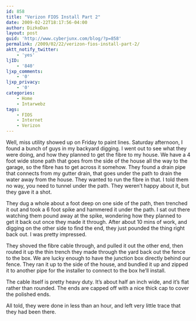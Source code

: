 ```yaml
---
id: 858
title: "Verizon FIOS Install Part 2"
date: 2009-02-22T18:17:56-04:00
author: DizkoDan
layout: post
guid: 'http://www.cyberjunx.com/blog/?p=858'
permalink: /2009/02/22/verizon-fios-install-part-2/
aktt_notify_twitter:
    - 'yes'
ljID:
    - '840'
ljxp_comments:
    - '0'
ljxp_privacy:
    - '0'
categories:
    - Home
    - Intarwebz
tags:
    - FIOS
    - Internet
    - Verizon
---
```


Well, miss utility showed up on Friday to paint lines. Saturday afternoon, I found a bunch of guys in my backyard digging. I went out to see what they were doing, and how they planned to get the fibre to my house. We have a 4 foot wide stone path that goes from the side of the house all the way to the garage, so the fibre has to get across it somehow. They found a drain pipe that connects from my gutter drain, that goes under the path to drain the water away from the house. They wanted to run the fibre in that. I told them no way, you need to tunnel under the path. They weren’t happy about it, but they gave it a shot.

They dug a whole about a foot deep on one side of the path, then trenched it out and took a 6 foot spike and hammered it under the path. I sat out there watching them pound away at the spike, wondering how they planned to get it back out once they made it through. After about 10 mins of work, and digging on the other side to find the end, they just pounded the thing right back out. I was pretty impressed.

They shoved the fibre cable through, and pulled it out the other end, then routed it up the thin trench they made through the yard back out the fence to the box. We are lucky enough to have the junction box directly behind our fence. They ran it up to the side of the house, and bundled it up and zipped it to another pipe for the installer to connect to the box he’ll install.

The cable itself is pretty heavy duty. It’s about half an inch wide, and it’s flat rather than rounded. The ends are capped off with a nice thick cap to cover the polished ends.

All told, they were done in less than an hour, and left very little trace that they had been there.